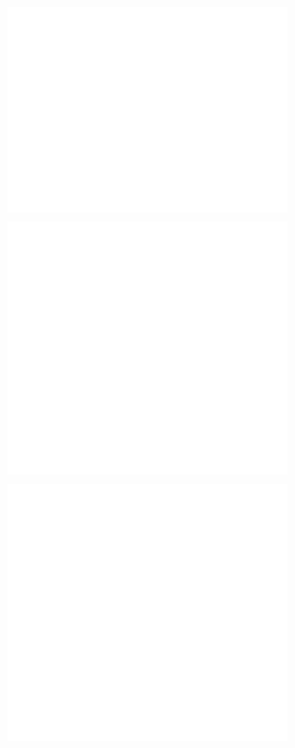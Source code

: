 ![Metrics](https://github.com/matt-riley/matt-riley/blob/master/github-metrics.svg)

![Languages](https://github.com/matt-riley/matt-riley/blob/master/metrics-languages.svg)

![Music](https://github.com/matt-riley/matt-riley/blob/master/metrics-music.svg)
